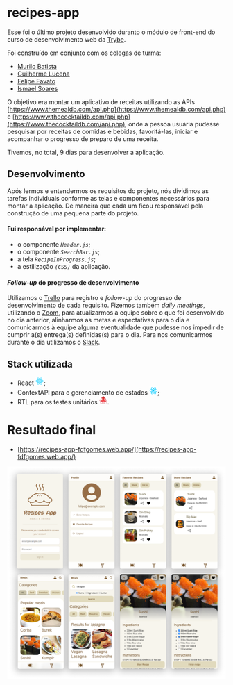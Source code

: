 # recipes-app

Esse foi o último projeto desenvolvido duranto o módulo de front-end do curso de desenvolvimento web da [Trybe](https://www.betrybe.com/).

Foi construído em conjunto com os colegas de turma:

- [Murilo Batista](https://github.com/MuriloBatista)
- [Guilherme Lucena](https://github.com/Gui-lfm)
- [Felipe Favato](https://github.com/FelipeFavato)
- [Ismael Soares](https://github.com/ismasoares)

O objetivo era montar um aplicativo de receitas utilizando as APIs [https://www.themealdb.com/api.php](https://www.themealdb.com/api.php) e [https://www.thecocktaildb.com/api.php](https://www.thecocktaildb.com/api.php), onde a pessoa usuária pudesse pesquisar por receitas de comidas e bebidas, favoritá-las, iniciar e acompanhar o progresso de preparo de uma receita.

Tivemos, no total, 9 dias para desenvolver a aplicação.

## Desenvolvimento

Após lermos e entendermos os requisitos do projeto, nós dividimos as tarefas individuais conforme as telas e componentes necessários para montar a aplicação. De maneira que cada um ficou responsável pela construção de uma pequena parte do projeto.

#### Fui responsável por implementar:

- o componente _`Header.js`_;
- o componente _`SearchBar.js`_;
- a tela _`RecipeInProgress.js`_;
- a estilização _`(CSS)`_ da aplicação.

#### _Follow-up_ do progresso de desenvolvimento

Utilizamos o [Trello](https://trello.com/) para registro e _follow-up_ do progresso de desenvolvimento de cada requisito. Fizemos também _daily meetings_, utilizando o [Zoom](https://zoom.us/), para atualizarmos a equipe sobre o que foi desenvolvido no dia anterior, alinharmos as metas e espectativas para o dia e comunicarmos à equipe alguma eventualidade que pudesse nos impedir de cumprir a(s) entrega(s) definidas(s) para o dia. Para nos comunicarmos durante o dia utilizamos o [Slack](https://slack.com/intl/pt-br).

## Stack utilizada

- React <img src="./preview/react.png" alt="React" width="19px" height="19px" />;
- ContextAPI para o gerenciamento de estados <img src="./preview/react.png" alt="React" width="19px" height="19px" />;
- RTL para os testes unitários <img src="./preview/rtl.png" alt="React" width="19px" height="19px" />.

# Resultado final

- [https://recipes-app-fdfgomes.web.app/](https://recipes-app-fdfgomes.web.app/)

<img src="preview/resultado-final.png" />
